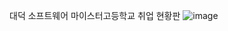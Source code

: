 대덕 소프트웨어 마이스터고등학교 취업 현황판
![image](https://user-images.githubusercontent.com/67010335/165869531-57bcbf1d-e986-4bd2-9652-9ec39dc9dbb5.png)
